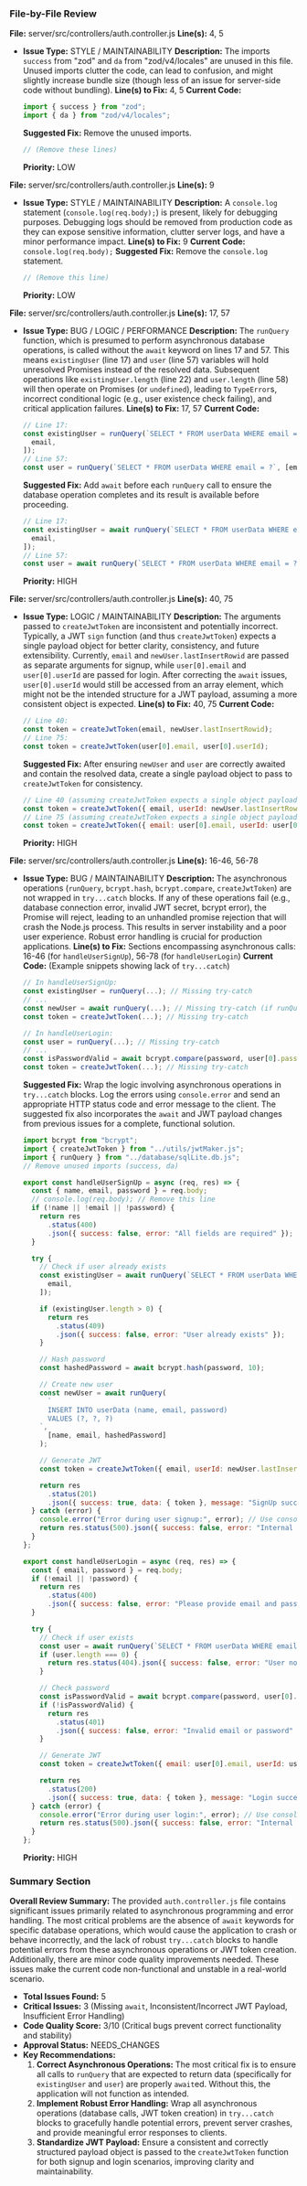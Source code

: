 ### File-by-File Review

**File:** server/src/controllers/auth.controller.js
**Line(s):** 4, 5
- **Issue Type:** STYLE / MAINTAINABILITY
  **Description:** The imports `success` from "zod" and `da` from "zod/v4/locales" are unused in this file. Unused imports clutter the code, can lead to confusion, and might slightly increase bundle size (though less of an issue for server-side code without bundling).
  **Line(s) to Fix:** 4, 5
  **Current Code:**
  ```javascript
  import { success } from "zod";
  import { da } from "zod/v4/locales";
  ```
  **Suggested Fix:** Remove the unused imports.
  ```javascript
  // (Remove these lines)
  ```
  **Priority:** LOW

**File:** server/src/controllers/auth.controller.js
**Line(s):** 9
- **Issue Type:** STYLE / MAINTAINABILITY
  **Description:** A `console.log` statement (`console.log(req.body);`) is present, likely for debugging purposes. Debugging logs should be removed from production code as they can expose sensitive information, clutter server logs, and have a minor performance impact.
  **Line(s) to Fix:** 9
  **Current Code:** `console.log(req.body);`
  **Suggested Fix:** Remove the `console.log` statement.
  ```javascript
  // (Remove this line)
  ```
  **Priority:** LOW

**File:** server/src/controllers/auth.controller.js
**Line(s):** 17, 57
- **Issue Type:** BUG / LOGIC / PERFORMANCE
  **Description:** The `runQuery` function, which is presumed to perform asynchronous database operations, is called without the `await` keyword on lines 17 and 57. This means `existingUser` (line 17) and `user` (line 57) variables will hold unresolved Promises instead of the resolved data. Subsequent operations like `existingUser.length` (line 22) and `user.length` (line 58) will then operate on Promises (or `undefined`), leading to `TypeError`s, incorrect conditional logic (e.g., user existence check failing), and critical application failures.
  **Line(s) to Fix:** 17, 57
  **Current Code:**
  ```javascript
  // Line 17:
  const existingUser = runQuery(`SELECT * FROM userData WHERE email = ?`, [
    email,
  ]);
  // Line 57:
  const user = runQuery(`SELECT * FROM userData WHERE email = ?`, [email]);
  ```
  **Suggested Fix:** Add `await` before each `runQuery` call to ensure the database operation completes and its result is available before proceeding.
  ```javascript
  // Line 17:
  const existingUser = await runQuery(`SELECT * FROM userData WHERE email = ?`, [
    email,
  ]);
  // Line 57:
  const user = await runQuery(`SELECT * FROM userData WHERE email = ?`, [email]);
  ```
  **Priority:** HIGH

**File:** server/src/controllers/auth.controller.js
**Line(s):** 40, 75
- **Issue Type:** LOGIC / MAINTAINABILITY
  **Description:** The arguments passed to `createJwtToken` are inconsistent and potentially incorrect. Typically, a JWT `sign` function (and thus `createJwtToken`) expects a single payload object for better clarity, consistency, and future extensibility. Currently, `email` and `newUser.lastInsertRowid` are passed as separate arguments for signup, while `user[0].email` and `user[0].userId` are passed for login. After correcting the `await` issues, `user[0].userId` would still be accessed from an array element, which might not be the intended structure for a JWT payload, assuming a more consistent object is expected.
  **Line(s) to Fix:** 40, 75
  **Current Code:**
  ```javascript
  // Line 40:
  const token = createJwtToken(email, newUser.lastInsertRowid);
  // Line 75:
  const token = createJwtToken(user[0].email, user[0].userId);
  ```
  **Suggested Fix:** After ensuring `newUser` and `user` are correctly awaited and contain the resolved data, create a single payload object to pass to `createJwtToken` for consistency.
  ```javascript
  // Line 40 (assuming createJwtToken expects a single object payload):
  const token = createJwtToken({ email, userId: newUser.lastInsertRowid });
  // Line 75 (assuming createJwtToken expects a single object payload):
  const token = createJwtToken({ email: user[0].email, userId: user[0].userId });
  ```
  **Priority:** HIGH

**File:** server/src/controllers/auth.controller.js
**Line(s):** 16-46, 56-78
- **Issue Type:** BUG / MAINTAINABILITY
  **Description:** The asynchronous operations (`runQuery`, `bcrypt.hash`, `bcrypt.compare`, `createJwtToken`) are not wrapped in `try...catch` blocks. If any of these operations fail (e.g., database connection error, invalid JWT secret, bcrypt error), the Promise will reject, leading to an unhandled promise rejection that will crash the Node.js process. This results in server instability and a poor user experience. Robust error handling is crucial for production applications.
  **Line(s) to Fix:** Sections encompassing asynchronous calls: 16-46 (for `handleUserSignUp`), 56-78 (for `handleUserLogin`)
  **Current Code:** (Example snippets showing lack of `try...catch`)
  ```javascript
  // In handleUserSignUp:
  const existingUser = runQuery(...); // Missing try-catch
  // ...
  const newUser = await runQuery(...); // Missing try-catch (if runQuery could throw)
  const token = createJwtToken(...); // Missing try-catch

  // In handleUserLogin:
  const user = runQuery(...); // Missing try-catch
  // ...
  const isPasswordValid = await bcrypt.compare(password, user[0].password); // Missing try-catch
  const token = createJwtToken(...); // Missing try-catch
  ```
  **Suggested Fix:** Wrap the logic involving asynchronous operations in `try...catch` blocks. Log the errors using `console.error` and send an appropriate HTTP status code and error message to the client. The suggested fix also incorporates the `await` and JWT payload changes from previous issues for a complete, functional solution.
  ```javascript
  import bcrypt from "bcrypt";
  import { createJwtToken } from "../utils/jwtMaker.js";
  import { runQuery } from "../database/sqlLite.db.js";
  // Remove unused imports (success, da)

  export const handleUserSignUp = async (req, res) => {
    const { name, email, password } = req.body;
    // console.log(req.body); // Remove this line
    if (!name || !email || !password) {
      return res
        .status(400)
        .json({ success: false, error: "All fields are required" });
    }

    try {
      // Check if user already exists
      const existingUser = await runQuery(`SELECT * FROM userData WHERE email = ?`, [
        email,
      ]);

      if (existingUser.length > 0) {
        return res
          .status(409)
          .json({ success: false, error: "User already exists" });
      }

      // Hash password
      const hashedPassword = await bcrypt.hash(password, 10);

      // Create new user
      const newUser = await runQuery(
        `
        INSERT INTO userData (name, email, password)
        VALUES (?, ?, ?)
      `,
        [name, email, hashedPassword]
      );

      // Generate JWT
      const token = createJwtToken({ email, userId: newUser.lastInsertRowid }); // Use consistent payload

      return res
        .status(201)
        .json({ success: true, data: { token }, message: "SignUp successful" });
    } catch (error) {
      console.error("Error during user signup:", error); // Use console.error
      return res.status(500).json({ success: false, error: "Internal server error during signup" });
    }
  };

  export const handleUserLogin = async (req, res) => {
    const { email, password } = req.body;
    if (!email || !password) {
      return res
        .status(400)
        .json({ success: false, error: "Please provide email and password" });
    }

    try {
      // Check if user exists
      const user = await runQuery(`SELECT * FROM userData WHERE email = ?`, [email]);
      if (user.length === 0) {
        return res.status(404).json({ success: false, error: "User not found" });
      }

      // Check password
      const isPasswordValid = await bcrypt.compare(password, user[0].password);
      if (!isPasswordValid) {
        return res
          .status(401)
          .json({ success: false, error: "Invalid email or password" });
      }

      // Generate JWT
      const token = createJwtToken({ email: user[0].email, userId: user[0].userId }); // Use consistent payload

      return res
        .status(200)
        .json({ success: true, data: { token }, message: "Login successful" });
    } catch (error) {
      console.error("Error during user login:", error); // Use console.error
      return res.status(500).json({ success: false, error: "Internal server error during login" });
    }
  };
  ```
  **Priority:** HIGH

### Summary Section
**Overall Review Summary:**
The provided `auth.controller.js` file contains significant issues primarily related to asynchronous programming and error handling. The most critical problems are the absence of `await` keywords for specific database operations, which would cause the application to crash or behave incorrectly, and the lack of robust `try...catch` blocks to handle potential errors from these asynchronous operations or JWT token creation. Additionally, there are minor code quality improvements needed. These issues make the current code non-functional and unstable in a real-world scenario.

-   **Total Issues Found:** 5
-   **Critical Issues:** 3 (Missing `await`, Inconsistent/Incorrect JWT Payload, Insufficient Error Handling)
-   **Code Quality Score:** 3/10 (Critical bugs prevent correct functionality and stability)
-   **Approval Status:** NEEDS_CHANGES
-   **Key Recommendations:**
    1.  **Correct Asynchronous Operations:** The most critical fix is to ensure all calls to `runQuery` that are expected to return data (specifically for `existingUser` and `user`) are properly `await`ed. Without this, the application will not function as intended.
    2.  **Implement Robust Error Handling:** Wrap all asynchronous operations (database calls, JWT token creation) in `try...catch` blocks to gracefully handle potential errors, prevent server crashes, and provide meaningful error responses to clients.
    3.  **Standardize JWT Payload:** Ensure a consistent and correctly structured payload object is passed to the `createJwtToken` function for both signup and login scenarios, improving clarity and maintainability.